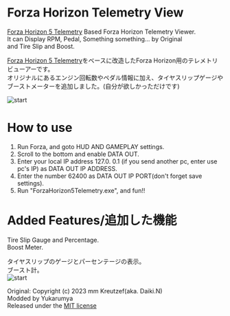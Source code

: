 # Forza Horizon Telemetry View

[Forza Horizon 5 Telemetry](https://github.com/MMfnifni/ForzaHorizon_Telemetry) Based Forza Horizon Telemetry Viewer.  
It can Display RPM, Pedal, Something something... by Original  
and Tire Slip and Boost.


[Forza Horizon 5 Telemetry](https://github.com/MMfnifni/ForzaHorizon_Telemetry)をベースに改造したForza Horizon用のテレメトリビューアーです。  
オリジナルにあるエンジン回転数やペダル情報に加え、タイヤスリップゲージやブーストメーターを追加しました。(自分が欲しかっただけです)



![start](https://raw.github.com/wiki/Yukarumya/Forza_Horizon_Telemetry_View/SS.png)

# How to use
1. Run Forza, and goto HUD AND GAMEPLAY settings.  
2. Scroll to the bottom and enable DATA OUT.  
3. Enter your local IP address 127.0. 0.1 (if you send another pc, enter use pc's IP) as DATA OUT IP ADDRESS.  
4. Enter the number 62400 as DATA OUT IP PORT(don't forget save settings).  
5. Run "ForzaHorizon5Telemetry.exe", and fun!!  

# Added Features/追加した機能
Tire Slip Gauge and Percentage.  
Boost Meter.  

タイヤスリップのゲージとパーセンテージの表示。  
ブースト計。  
![start](https://raw.github.com/wiki/Yukarumya/Forza_Horizon_Telemetry_View/RunImage.gif)  





Original: Copyright (c) 2023 mm Kreutzef(aka. Daiki.N)  
Modded by Yukarumya  
Released under the [MIT license](https://opensource.org/licenses/mit-license.php )  


